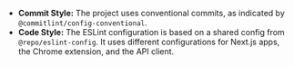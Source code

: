 - **Commit Style:** The project uses conventional commits, as indicated by `@commitlint/config-conventional`.
- **Code Style:** The ESLint configuration is based on a shared config from `@repo/eslint-config`. It uses different configurations for Next.js apps, the Chrome extension, and the API client.
